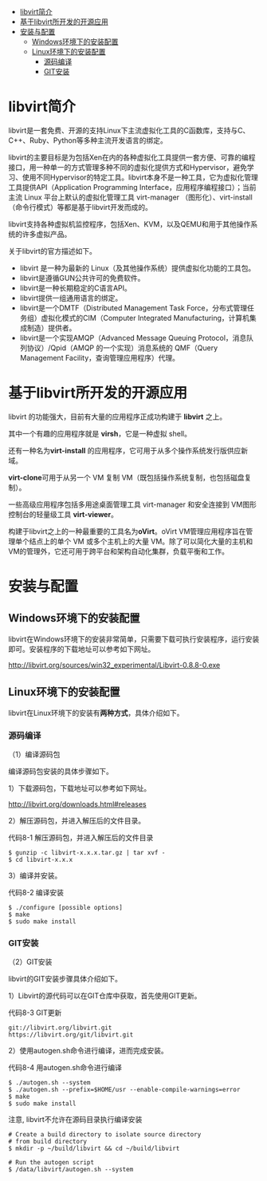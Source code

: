 
<!-- @import "[TOC]" {cmd="toc" depthFrom=1 depthTo=6 orderedList=false} -->

<!-- code_chunk_output -->

- [libvirt简介](#libvirt简介)
- [基于libvirt所开发的开源应用](#基于libvirt所开发的开源应用)
- [安装与配置](#安装与配置)
  - [Windows环境下的安装配置](#windows环境下的安装配置)
  - [Linux环境下的安装配置](#linux环境下的安装配置)
    - [源码编译](#源码编译)
    - [GIT安装](#git安装)

<!-- /code_chunk_output -->

# libvirt简介

libvirt是一套免费、开源的支持Linux下主流虚拟化工具的C函数库，支持与C、C++、Ruby、Python等多种主流开发语言的绑定。

libvirt的主要目标是为包括Xen在内的各种虚拟化工具提供一套方便、可靠的编程接口，用一种单一的方式管理多种不同的虚拟化提供方式和Hypervisor，避免学习、使用不同Hypervisor的特定工具。libvirt本身不是一种工具，它为虚拟化管理工具提供API（Application Programming Interface，应用程序编程接口）；当前主流 Linux 平台上默认的虚拟化管理工具 virt-manager （图形化）、virt-install（命令行模式）等都是基于libvirt开发而成的。

libvirt支持各种虚拟机监控程序，包括Xen、KVM，以及QEMU和用于其他操作系统的许多虚拟产品。

关于libvirt的官方描述如下。

* libvirt 是一种为最新的 Linux（及其他操作系统）提供虚拟化功能的工具包。
* libvirt是遵循GUN公共许可的免费软件。
* libvirt是一种长期稳定的C语言API。
* libvirt提供一组通用语言的绑定。
* libvirt是一个DMTF（Distributed Management Task Force，分布式管理任务组）虚拟化模式的CIM（Computer Integrated Manufacturing，计算机集成制造）提供者。
* libvirt是一个实现AMQP（Advanced Message Queuing Protocol，消息队列协议）/Qpid（AMQP 的一个实现）消息系统的 QMF（Query Management Facility，查询管理应用程序）代理。

# 基于libvirt所开发的开源应用

libvirt 的功能强大，目前有大量的应用程序正成功构建于 **libvirt** 之上。

其中一个有趣的应用程序就是 **virsh**，它是一种虚拟 shell。

还有一种名为**virt-install** 的应用程序，它可用于从多个操作系统发行版供应新域。

**virt-clone**可用于从另一个 VM 复制 VM（既包括操作系统复制，也包括磁盘复制）。

一些高级应用程序包括多用途桌面管理工具 virt-manager 和安全连接到 VM图形控制台的轻量级工具 **virt-viewer**。

构建于libvirt之上的一种最重要的工具名为**oVirt**。oVirt VM管理应用程序旨在管理单个结点上的单个 VM 或多个主机上的大量 VM。除了可以简化大量的主机和VM的管理外，它还可用于跨平台和架构自动化集群，负载平衡和工作。

# 安装与配置

## Windows环境下的安装配置

libvirt在Windows环境下的安装非常简单，只需要下载可执行安装程序，运行安装即可。安装程序的下载地址可以参考如下网址。

http://libvirt.org/sources/win32_experimental/Libvirt-0.8.8-0.exe

## Linux环境下的安装配置

libvirt在Linux环境下的安装有**两种方式**，具体介绍如下。

### 源码编译

（1）编译源码包

编译源码包安装的具体步骤如下。

1）下载源码包，下载地址可以参考如下网址。

http://libvirt.org/downloads.html#releases

2）解压源码包，并进入解压后的文件目录。

代码8-1 解压源码包，并进入解压后的文件目录

```
$ gunzip -c libvirt-x.x.x.tar.gz | tar xvf -￼   
$ cd libvirt-x.x.x
```

3）编译并安装。

代码8-2 编译安装

```
$ ./configure [possible options]￼
$ make￼
$ sudo make install
```

### GIT安装

（2）GIT安装

libvirt的GIT安装步骤具体介绍如下。

1）Libvirt的源代码可以在GIT仓库中获取，首先使用GIT更新。

代码8-3 GIT更新

```
git://libvirt.org/libvirt.git
https://libvirt.org/git/libvirt.git
```

2）使用autogen.sh命令进行编译，进而完成安装。

代码8-4 用autogen.sh命令进行编译

```
$ ./autogen.sh --system
$ ./autogen.sh --prefix=$HOME/usr --enable-compile-warnings=error￼
$ make￼
$ sudo make install
```

注意, libvirt不允许在源码目录执行编译安装

```
# Create a build directory to isolate source directory
# from build directory
$ mkdir -p ~/build/libvirt && cd ~/build/libvirt

# Run the autogen script
$ /data/libvirt/autogen.sh --system
```